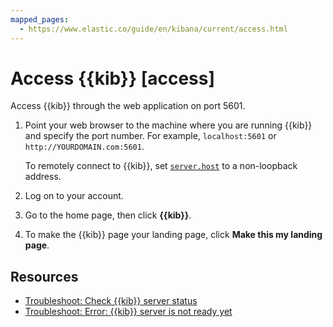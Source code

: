 ```yaml
---
mapped_pages:
  - https://www.elastic.co/guide/en/kibana/current/access.html
---
```


# Access {{kib}} [access]

Access {{kib}} through the web application on port 5601.

1. Point your web browser to the machine where you are running {{kib}} and specify the port number. For example, `localhost:5601` or `http://YOURDOMAIN.com:5601`.

    To remotely connect to {{kib}}, set [`server.host`](kibana://reference/configuration-reference/general-settings.md#server-host) to a non-loopback address.

2. Log on to your account.
3. Go to the home page, then click **{{kib}}**.
4. To make the {{kib}} page your landing page, click **Make this my landing page**.

## Resources

* [Troubleshoot: Check {{kib}} server status](/troubleshoot/kibana/access.md)
* [Troubleshoot: Error: {{kib}} server is not ready yet](/troubleshoot/kibana/error-server-not-ready.md) 